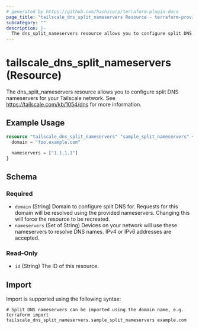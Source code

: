 ```yaml
---
# generated by https://github.com/hashicorp/terraform-plugin-docs
page_title: "tailscale_dns_split_nameservers Resource - terraform-provider-tailscale"
subcategory: ""
description: |-
  The dns_split_nameservers resource allows you to configure split DNS nameservers for your Tailscale network. See https://tailscale.com/kb/1054/dns for more information.
---
```


# tailscale_dns_split_nameservers (Resource)

The dns_split_nameservers resource allows you to configure split DNS nameservers for your Tailscale network. See https://tailscale.com/kb/1054/dns for more information.

## Example Usage

```terraform
resource "tailscale_dns_split_nameservers" "sample_split_nameservers" {
  domain = "foo.example.com"

  nameservers = ["1.1.1.1"]
}
```

<!-- schema generated by tfplugindocs -->
## Schema

### Required

- `domain` (String) Domain to configure split DNS for. Requests for this domain will be resolved using the provided nameservers. Changing this will force the resource to be recreated.
- `nameservers` (Set of String) Devices on your network will use these nameservers to resolve DNS names. IPv4 or IPv6 addresses are accepted.

### Read-Only

- `id` (String) The ID of this resource.

## Import

Import is supported using the following syntax:

```shell
# Split DNS nameservers can be imported using the domain name, e.g.
terraform import tailscale_dns_split_nameservers.sample_split_nameservers example.com
```

